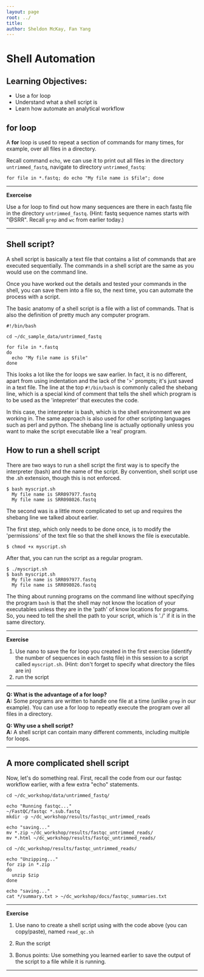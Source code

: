 ```yaml
---
layout: page
root: ../
title: 
author: Sheldon McKay, Fan Yang 
---
```


Shell Automation
===================

Learning Objectives:
-------------------

* Use a for loop
* Understand what a shell script is
* Learn how automate an analytical workflow

## for loop
A **for** loop is used to repeat a section of commands for many times, for example, over all files in a directory. 

Recall command `echo`, we can use it to print out all files in the directory `untrimmed_fastq`, navigate to directory `untrimmed_fastq`:

```
for file in *.fastq; do echo "My file name is $file"; done
```

****   
**Exerceise**

Use a for loop to find out how many sequences are there in each fastq file in the directory `untrimmed_fastq`.
(Hint: fastq sequence names starts with "@SRR". Recall `grep` and `wc` from earlier today.)

****

## Shell script?
A shell script is basically a text file that contains a list of commands
that are executed sequentially.  The commands in a shell script are the same
as you would use on the command line.

Once you have worked out the details and tested your commands in the shell, you can save them into a file so, the next time, you can automate the process with
a script.

The basic anatomy of a shell script is a file with a list of commands.
That is also the definition of pretty much any computer program.

    #!/bin/bash

    cd ~/dc_sample_data/untrimmed_fastq

    for file in *.fastq
    do
      echo "My file name is $file"
    done

This looks a lot like the for loops we saw earlier.  In fact, it is no different, apart from using indentation and the lack of the '>' prompts; it's just saved in a text file. The line at the top `#!/bin/bash` is commonly called the shebang line, which is a special kind of comment that tells the shell which program is to be used as the 'intepreter' that executes the code.  

In this case, the interpreter is bash, which is the shell environment we are working in. The same approach is also used for other scripting languages such as perl and python.  The shebang line is actually optionally unless you want to
make the script executable like a 'real' program.

## How to run a shell script
There are two ways to run a shell script the first way is to specify the
interpreter (bash) and the name of the script.  By convention, shell script
use the .sh extension, though this is not enforced.

    $ bash myscript.sh
      My file name is SRR097977.fastq
      My file name is SRR098026.fastq

The second was is a little more complicated to set up and requires the shebang line we talked about earlier.

The first step, which only needs to be done once, is to modify the 'permissions' of the text file so that the shell knows the file is executable.

```
$ chmod +x myscript.sh
```

After that, you can run the script as a regular program.

    $ ./myscript.sh
    $ bash myscript.sh 
      My file name is SRR097977.fastq
      My file name is SRR098026.fastq

The thing about running programs on the command line without specifying the program `bash` is that the shell may not know the location of your executables unless they are in the 'path' of know locations for programs.  So, you need to tell the shell the path to your script, which is './' if it is in the same directory.

****

**Exercise**

1) Use nano to save the for loop you created in the first exercise (identify the number of sequences in each fastq file) in this session to a script called `myscript.sh`. (Hint: don't forget to specify what directory the files are in)    
2) run the script

****

**Q: What is the advantage of a for loop?**   
**A:** Some programs are written to handle one file at a time (unlike `grep` in our example). You can use a for loop to repeatly execute the program over all files in a directory.    

**Q: Why use a shell script?**    
**A:** A shell script can contain many different comments, including multiple for loops.     

****


## A more complicated shell script

Now, let's do something real.  First, recall the code from our our fastqc
workflow earlier, with a few extra "echo" statements.

    cd ~/dc_workshop/data/untrimmed_fastq/   

    echo "Running fastqc..." 
    ~/FastQC/fastqc *.sub.fastq   
    mkdir -p ~/dc_workshop/results/fastqc_untrimmed_reads   

    echo "saving..."   
    mv *.zip ~/dc_workshop/results/fastqc_untrimmed_reads/    
    mv *.html ~/dc_workshop/results/fastqc_untrimmed_reads/   

    cd ~/dc_workshop/results/fastqc_untrimmed_reads/

    echo "Unzipping..."   
    for zip in *.zip   
    do   
      unzip $zip   
    done   

    echo "saving..."
    cat */summary.txt > ~/dc_workshop/docs/fastqc_summaries.txt


****
**Exercise**

1) Use nano to create a shell script using with the code above (you can copy/paste),
named `read_qc.sh`

2) Run the script

3) Bonus points: Use something you learned earlier to save the output
of the script to a file while it is running.     

****





